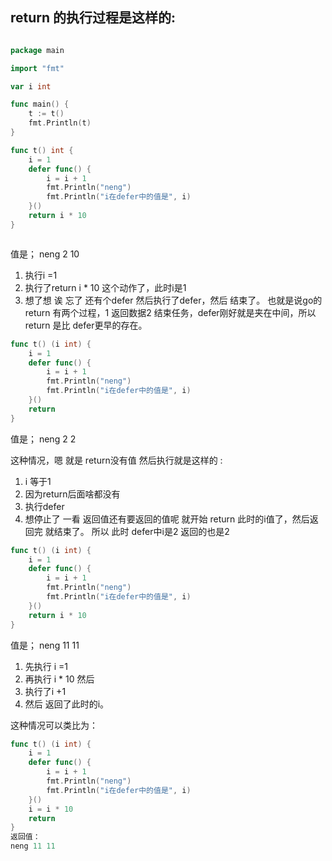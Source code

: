  ## return 的执行过程是这样的:

```go

package main

import "fmt"

var i int

func main() {
	t := t()
	fmt.Println(t)
}

func t() int {
	i = 1
	defer func() {
		i = i + 1
		fmt.Println("neng")
		fmt.Println("i在defer中的值是", i)
	}()
	return i * 10
}



```
 值是；
neng 2 10

1. 执行i =1
2. 执行了return i * 10 这个动作了，此时i是1
3. 想了想 诶 忘了 还有个defer 然后执行了defer，然后 结束了。
也就是说go的return 有两个过程，1 返回数据2 结束任务，defer刚好就是夹在中间，所以return 是比 defer更早的存在。



```go
func t() (i int) {
	i = 1
	defer func() {
		i = i + 1
		fmt.Println("neng")
		fmt.Println("i在defer中的值是", i)
	}()
	return
}


```
值是；
neng 2 2

这种情况，嗯 就是 return没有值 然后执行就是这样的 :
1. i 等于1
2. 因为return后面啥都没有 
3. 执行defer 
4. 想停止了 一看 返回值还有要返回的值呢 就开始 return 此时的i值了，然后返回完 就结束了。
所以 此时 defer中i是2 返回的也是2


```go
func t() (i int) {
	i = 1
	defer func() {
		i = i + 1
		fmt.Println("neng")
		fmt.Println("i在defer中的值是", i)
	}()
	return i * 10
}


```
值是；
neng 11 11

1. 先执行 i =1
2. 再执行 i * 10 然后 
3. 执行了i +1
4. 然后 返回了此时的i。

这种情况可以类比为：

```go
func t() (i int) {
	i = 1
	defer func() {
		i = i + 1
		fmt.Println("neng")
		fmt.Println("i在defer中的值是", i)
	}()
	i = i * 10
	return 
}
返回值：
neng 11 11

```
